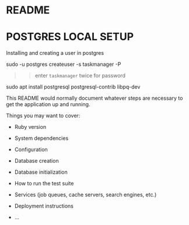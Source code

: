 # README

# POSTGRES LOCAL SETUP


Installing and creating a user in postgres

sudo -u postgres createuser -s taskmanager -P
>> enter `taskmanager` twice for password


sudo apt install postgresql postgresql-contrib libpq-dev

This README would normally document whatever steps are necessary to get the
application up and running.

Things you may want to cover:

* Ruby version

* System dependencies

* Configuration

* Database creation

* Database initialization

* How to run the test suite

* Services (job queues, cache servers, search engines, etc.)

* Deployment instructions

* ...
